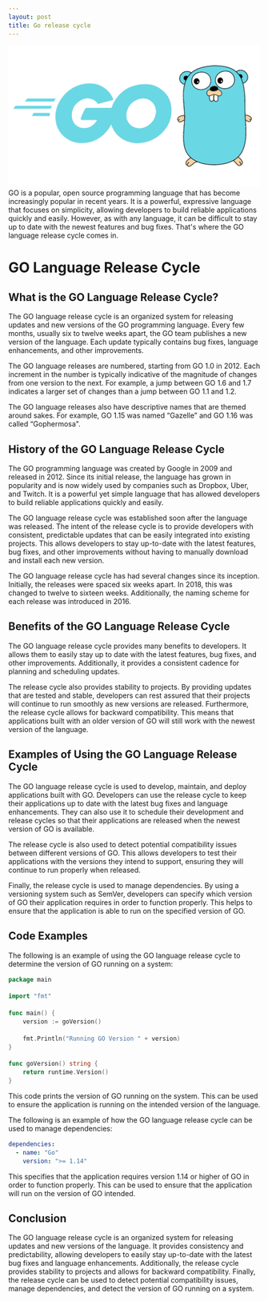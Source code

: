 ```yaml
---
layout: post
title: Go release cycle
---
```

<div class="row">
    <div class="col-sm-2">
        <img src="/images/golang.png" alt="golang logo"/>
    </div>
    <div class="col-sm-10">
       GO is a popular, open source programming language that has become increasingly popular in recent years. It is a powerful, expressive language that focuses on simplicity, allowing developers to build reliable applications quickly and easily. However, as with any language, it can be difficult to stay up to date with the newest features and bug fixes. That's where the GO language release cycle comes in.
    </div>
</div>

<meta property="og:title" content="Go Release Cycle">
<meta property="og:description" content="An overview of the Go programming language's release cycle, detailing its history, major versions, minor releases, and point releases, along with code examples demonstrating new features.">
<meta property="og:type" content="article">
<meta property="og:url" content="https://blog.released.info/2022/11/30/Go-lang-release-cycle.html">
<meta property="og:image" content="https://blog.released.info/images/golang.png">
<meta property="article:author" content="Released.info Blog Team">
<meta property="article:published_time" content="2022-11-30">


# GO Language Release Cycle

## What is the GO Language Release Cycle?

The GO language release cycle is an organized system for releasing updates and new versions of the GO programming
language. Every few months, usually six to twelve weeks apart, the GO team publishes a new version of the language. Each
update typically contains bug fixes, language enhancements, and other improvements.

The GO language releases are numbered, starting from GO 1.0 in 2012. Each increment in the number is typically
indicative of the magnitude of changes from one version to the next. For example, a jump between GO 1.6 and 1.7
indicates a larger set of changes than a jump between GO 1.1 and 1.2.

The GO language releases also have descriptive names that are themed around sakes. For example, GO 1.15 was named
“Gazelle” and GO 1.16 was called “Gophermosa".

## History of the GO Language Release Cycle

The GO programming language was created by Google in 2009 and released in 2012. Since its initial release, the language
has grown in popularity and is now widely used by companies such as Dropbox, Uber, and Twitch. It is a powerful yet
simple language that has allowed developers to build reliable applications quickly and easily.

The GO language release cycle was established soon after the language was released. The intent of the release cycle is
to provide developers with consistent, predictable updates that can be easily integrated into existing projects. This
allows developers to stay up-to-date with the latest features, bug fixes, and other improvements without having to
manually download and install each new version.

The GO language release cycle has had several changes since its inception. Initially, the releases were spaced six weeks
apart. In 2018, this was changed to twelve to sixteen weeks. Additionally, the naming scheme for each release was
introduced in 2016.

## Benefits of the GO Language Release Cycle

The GO language release cycle provides many benefits to developers. It allows them to easily stay up to date with the
latest features, bug fixes, and other improvements. Additionally, it provides a consistent cadence for planning and
scheduling updates.

The release cycle also provides stability to projects. By providing updates that are tested and stable, developers can
rest assured that their projects will continue to run smoothly as new versions are released. Furthermore, the release
cycle allows for backward compatibility. This means that applications built with an older version of GO will still work
with the newest version of the language.

## Examples of Using the GO Language Release Cycle

The GO language release cycle is used to develop, maintain, and deploy applications built with GO. Developers can use
the release cycle to keep their applications up to date with the latest bug fixes and language enhancements. They can
also use it to schedule their development and release cycles so that their applications are released when the newest
version of GO is available.

The release cycle is also used to detect potential compatibility issues between different versions of GO. This allows
developers to test their applications with the versions they intend to support, ensuring they will continue to run
properly when released.

Finally, the release cycle is used to manage dependencies. By using a versioning system such as SemVer, developers can
specify which version of GO their application requires in order to function properly. This helps to ensure that the
application is able to run on the specified version of GO.

## Code Examples

The following is an example of using the GO language release cycle to determine the version of GO running on a system:

```go
package main

import "fmt"

func main() {
	version := goVersion()
	
	fmt.Println("Running GO Version " + version)
}

func goVersion() string {
	return runtime.Version()
}
```

This code prints the version of GO running on the system. This can be used to ensure the application is running on the
intended version of the language.

The following is an example of how the GO language release cycle can be used to manage dependencies:

```yaml
dependencies:
  - name: "Go"
    version: ">= 1.14"
```

This specifies that the application requires version 1.14 or higher of GO in order to function properly. This can be
used to ensure that the application will run on the version of GO intended.

## Conclusion

The GO language release cycle is an organized system for releasing updates and new versions of the language. It provides
consistency and predictability, allowing developers to easily stay up-to-date with the latest bug fixes and language
enhancements. Additionally, the release cycle provides stability to projects and allows for backward compatibility.
Finally, the release cycle can be used to detect potential compatibility issues, manage dependencies, and detect the
version of GO running on a system.
